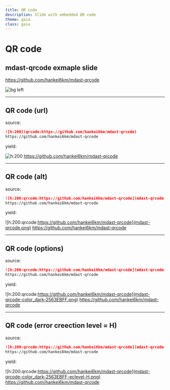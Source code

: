 ```yaml
---
title: QR code
description: Slide with embedded QR code
theme: gaia
class: gaia
---
```


<!--
_class:
  - lead
  - gaia
-->

# **QR** code

## mdast-qrcode exmaple slide

https://github.com/hankei6km/mdast-qrcode

![bg left](qrcode:https://github.com/hankei6km/mdast-qrcode)

---

## QR code (url)

source:

```markdown
![h:200](qrcode:https://github.com/hankei6km/mdast-qrcode)
https://github.com/hankei6km/mdast-qrcode
```

yield:

![h:200](qrcode:https://github.com/hankei6km/mdast-qrcode)
https://github.com/hankei6km/mdast-qrcode

---

## QR code (alt)

source:

```markdown
![h:200:qrcode:https://github.com/hankei6km/mdast-qrcode](mdast-qrcode.png)
https://github.com/hankei6km/mdast-qrcode
```

yield:

![h:200:qrcode:https://github.com/hankei6km/mdast-qrcode](mdast-qrcode.png)
https://github.com/hankei6km/mdast-qrcode

---

## QR code (options)

source:

```markdown
![h:200:qrcode:https://github.com/hankei6km/mdast-qrcode](mdast-qrcode-color_dark-563EBFF.png)
https://github.com/hankei6km/mdast-qrcode
```

yield:

![h:200:qrcode:https://github.com/hankei6km/mdast-qrcode](mdast-qrcode-color_dark-2563EBFF.png)
https://github.com/hankei6km/mdast-qrcode

---

## QR code (error creection level = H)

source:

```markdown
![h:200:qrcode:https://github.com/hankei6km/mdast-qrcode](mdast-qrcode-color_dark-563EBFF-eclevel-H.png)
https://github.com/hankei6km/mdast-qrcode
```

yield:

![h:200:qrcode:https://github.com/hankei6km/mdast-qrcode](mdast-qrcode-color_dark-2563EBFF-eclevel-H.png)
https://github.com/hankei6km/mdast-qrcode
